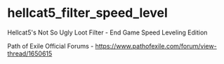 # hellcat5_filter_speed_level
Hellcat5's Not So Ugly Loot Filter - End Game Speed Leveling Edition

Path of Exile Official Forums - 
https://www.pathofexile.com/forum/view-thread/1650615

